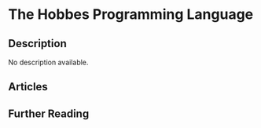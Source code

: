 # The Hobbes Programming Language

## Description

No description available.

## Articles

## Further Reading